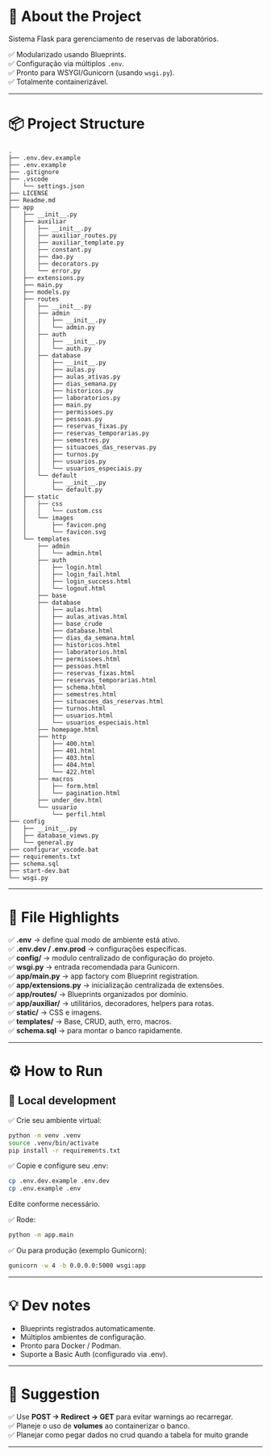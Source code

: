 # 🧭 About the Project

Sistema Flask para gerenciamento de reservas de laboratórios.

✅ Modularizado usando Blueprints.  
✅ Configuração via múltiplos `.env`.  
✅ Pronto para WSYGI/Gunicorn (usando `wsgi.py`).  
✅ Totalmente containerizável.

---

# 📦 Project Structure

```
.
├── .env.dev.example
├── .env.example
├── .gitignore
├── .vscode
│   └── settings.json
├── LICENSE
├── Readme.md
├── app
│   ├── __init__.py
│   ├── auxiliar
│   │   ├── __init__.py
│   │   ├── auxiliar_routes.py
│   │   ├── auxiliar_template.py
│   │   ├── constant.py
│   │   ├── dao.py
│   │   ├── decorators.py
│   │   └── error.py
│   ├── extensions.py
│   ├── main.py
│   ├── models.py
│   ├── routes
│   │   ├── __init__.py
│   │   ├── admin
│   │   │   ├── __init__.py
│   │   │   └── admin.py
│   │   ├── auth
│   │   │   ├── __init__.py
│   │   │   └── auth.py
│   │   ├── database
│   │   │   ├── __init__.py
│   │   │   ├── aulas.py
│   │   │   ├── aulas_ativas.py
│   │   │   ├── dias_semana.py
│   │   │   ├── historicos.py
│   │   │   ├── laboratorios.py
│   │   │   ├── main.py
│   │   │   ├── permissoes.py
│   │   │   ├── pessoas.py
│   │   │   ├── reservas_fixas.py
│   │   │   ├── reservas_temporarias.py
│   │   │   ├── semestres.py
│   │   │   ├── situacoes_das_reservas.py
│   │   │   ├── turnos.py
│   │   │   ├── usuarios.py
│   │   │   └── usuarios_especiais.py
│   │   └── default
│   │       ├── __init__.py
│   │       └── default.py
│   ├── static
│   │   ├── css
│   │   │   └── custom.css
│   │   └── images
│   │       ├── favicon.png
│   │       └── favicon.svg
│   └── templates
│       ├── admin
│       │   └── admin.html
│       ├── auth
│       │   ├── login.html
│       │   ├── login_fail.html
│       │   ├── login_success.html
│       │   └── logout.html
│       ├── base
│       ├── database
│       │   ├── aulas.html
│       │   ├── aulas_ativas.html
│       │   ├── base_crude
│       │   ├── database.html
│       │   ├── dias_da_semana.html
│       │   ├── historicos.html
│       │   ├── laboratorios.html
│       │   ├── permissoes.html
│       │   ├── pessoas.html
│       │   ├── reservas_fixas.html
│       │   ├── reservas_temporarias.html
│       │   ├── schema.html
│       │   ├── semestres.html
│       │   ├── situacoes_das_reservas.html
│       │   ├── turnos.html
│       │   ├── usuarios.html
│       │   └── usuarios_especiais.html
│       ├── homepage.html
│       ├── http
│       │   ├── 400.html
│       │   ├── 401.html
│       │   ├── 403.html
│       │   ├── 404.html
│       │   └── 422.html
│       ├── macros
│       │   ├── form.html
│       │   └── pagination.html
│       ├── under_dev.html
│       └── usuario
│           └── perfil.html
├── config
│   ├── __init__.py
│   ├── database_views.py
│   └── general.py
├── configurar_vscode.bat
├── requirements.txt
├── schema.sql
├── start-dev.bat
└── wsgi.py
```

---

# 📜 File Highlights

✅ **.env** → define qual modo de ambiente está ativo.  
✅ **.env.dev / .env.prod** → configurações específicas.  
✅ **config/** → modulo centralizado de configuração do projeto.  
✅ **wsgi.py** → entrada recomendada para Gunicorn.  
✅ **app/main.py** → app factory com Blueprint registration.  
✅ **app/extensions.py** → inicialização centralizada de extensões.  
✅ **app/routes/** → Blueprints organizados por domínio.  
✅ **app/auxiliar/** → utilitários, decoradores, helpers para rotas.  
✅ **static/** → CSS e imagens.  
✅ **templates/** → Base, CRUD, auth, erro, macros.  
✅ **schema.sql** → para montar o banco rapidamente.

---

# ⚙️ How to Run

## 📌 Local development

✅ Crie seu ambiente virtual:
```bash
python -m venv .venv
source .venv/bin/activate
pip install -r requirements.txt
```

✅ Copie e configure seu .env:
```bash
cp .env.dev.example .env.dev
cp .env.example .env
```
Edite conforme necessário.

✅ Rode:
```bash
python -m app.main
```

✅ Ou para produção (exemplo Gunicorn):
```bash
gunicorn -w 4 -b 0.0.0.0:5000 wsgi:app
```

---

# 💡 Dev notes
* Blueprints registrados automaticamente.
* Múltiplos ambientes de configuração.
* Pronto para Docker / Podman.
* Suporte a Basic Auth (configurado via .env).

---

# 📌 Suggestion
✅ Use **POST → Redirect → GET** para evitar warnings ao recarregar.  
✅ Planeje o uso de **volumes** ao containerizar o banco.  
✅ Planejar como pegar dados no crud quando a tabela for muito grande  

---
